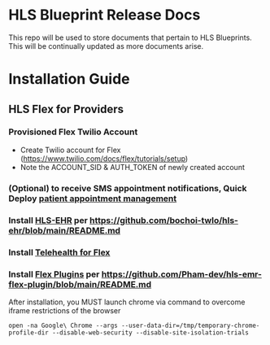 # HLS Blueprint Release Docs

This repo will be used to store documents that pertain to HLS Blueprints.  This will be continually updated as more documents arise.


# Installation Guide

## HLS Flex for Providers

### Provisioned Flex Twilio Account

- Create Twilio account for Flex (https://www.twilio.com/docs/flex/tutorials/setup)
- Note the ACCOUNT_SID & AUTH_TOKEN of newly created account


### (Optional) to receive SMS appointment notifications, Quick Deploy [patient appointment management](https://www.twilio.com/code-exchange/appointment-management-healthcare)
### Install [HLS-EHR](https://github.com/bochoi-twlo/hls-ehr) per https://github.com/bochoi-twlo/hls-ehr/blob/main/README.md
### Install [Telehealth for Flex](https://github.com/Pham-dev/telehealth-v2) 
### Install [Flex Plugins](https://github.com/Pham-dev/hls-emr-flex-plugin) per https://github.com/Pham-dev/hls-emr-flex-plugin/blob/main/README.md

After installation, you MUST launch chrome via command to overcome iframe restrictions of the browser

```shell
open -na Google\ Chrome --args --user-data-dir=/tmp/temporary-chrome-profile-dir --disable-web-security --disable-site-isolation-trials
```
